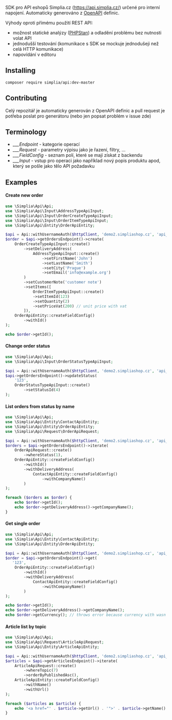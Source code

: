 SDK pro API eshopů Simplia.cz (https://api.simplia.cz/) určené pro interní napojení. Automaticky generováno z [OpenAPI](https://api.simplia.cz/swagger.json) definic.

Výhody oproti přímému použití REST API:

 - možnost statické analýzy ([PHPStan](https://phpstan.org/)) a odladění problému bez nutnosti volat API
 - jednodušší testování (komunikace s SDK se mockuje jednodušeji než celá HTTP komunikace)
 - napovídání v editoru

## Installing

```shell
composer require simplia/api:dev-master
```

## Contributing

Celý repozitář je automaticky generován z OpenAPI definic a pull request je potřeba poslat pro generátoru (nebo jen popsat problém v issue zde)

## Terminology

 - *___Endpoint* - kategorie operací
 - *___Request* - parametry výpisu jako je řazení, filtry, ...
 - *___FieldConfig* - seznam polí, které se mají získat z backendu
 - *___Input* - vstup pro operaci jako například nový popis produktu apod, který se pošle jako tělo API požadavku

## Examples

#### Create new order
```php
use \Simplia\Api\Api;
use \Simplia\Api\Input\AddressTypeApiInput;
use \Simplia\Api\Input\OrderCreateTypeApiInput;
use \Simplia\Api\Input\OrderItemTypeApiInput;
use \Simplia\Api\Entity\OrderApiEntity;

$api = Api::withUsernameAuth($httpClient, 'demo2.simpliashop.cz', 'api_user', '*********');
$order = $api->getOrdersEndpoint()->create(
    OrderCreateTypeApiInput::create()
        ->setDeliveryAddress(
            AddressTypeApiInput::create()
                ->setFirstName('John')
                ->setLastName('Smith')
                ->setCity('Prague')
                ->setEmail('info@example.org')
        )
        ->setCustomerNote('customer note')
        ->setItems([
            OrderItemTypeApiInput::create()
            ->setItemId(123)
            ->setQuantity(2)
            ->setPriceVat(200) // unit price with vat
        ]),
    OrderApiEntity::createFieldConfig()
        ->withId()
);

echo $order->getId();
```

#### Change order status
```php
use \Simplia\Api\Api;
use \Simplia\Api\Input\OrderStatusTypeApiInput;

$api = Api::withUsernameAuth($httpClient, 'demo2.simpliashop.cz', 'api_user', '*********');
$api->getOrdersEndpoint()->updateStatus(
    '123',
    OrderStatusTypeApiInput::create()
        ->setStatusId(4)
);
```

#### List orders from status by name
```php
use \Simplia\Api\Api;
use \Simplia\Api\Entity\ContactApiEntity;
use \Simplia\Api\Entity\OrderApiEntity;
use \Simplia\Api\Request\OrderApiRequest;

$api = Api::withUsernameAuth($httpClient, 'demo2.simpliashop.cz', 'api_user', '*********');
$orders = $api->getOrdersEndpoint()->iterate(
    OrderApiRequest::create()
        ->whereStatus(1),
    OrderApiEntity::createFieldConfig()
        ->withId()
        ->withDeliveryAddress(
            ContactApiEntity::createFieldConfig()
                ->withCompanyName()
        )
);

foreach ($orders as $order) {
    echo $order->getId();
    echo $order->getDeliveryAddress()->getCompanyName();
}
```

#### Get single order
```php
use \Simplia\Api\Api;
use \Simplia\Api\Entity\ContactApiEntity;
use \Simplia\Api\Entity\OrderApiEntity;

$api = Api::withUsernameAuth($httpClient, 'demo2.simpliashop.cz', 'api_user', '*********');
$order = $api->getOrdersEndpoint()->get(
   '123',
    OrderApiEntity::createFieldConfig()
        ->withId()
        ->withDeliveryAddress(
            ContactApiEntity::createFieldConfig()
                ->withCompanyName()
        )
);

echo $order->getId();
echo $order->getDeliveryAddress()->getCompanyName();
echo $order->getCurrency(); // throws error because currency with wasn't loaded from API (is not defined in field config)
```

#### Article list by topic
```php
use \Simplia\Api\Api;
use \Simplia\Api\Request\ArticleApiRequest;
use \Simplia\Api\Entity\ArticleApiEntity;

$api = Api::withUsernameAuth($httpClient, 'demo2.simpliashop.cz', 'api_user', '*********');
$articles = $api->getArticlesEndpoint()->iterate(
    ArticleApiRequest::create()
        ->whereTopic(7)
        ->orderByPublishedAsc(),
    ArticleApiEntity::createFieldConfig()
        ->withName()
        ->withUrl()
);

foreach ($articles as $article) {
    echo '<a href="' . $article->getUrl() . '">' . $article->getName() . '</a>';
}

```

